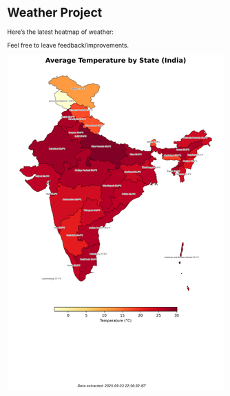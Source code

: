 # Weather Project

Here’s the latest heatmap of weather:

Feel free to leave feedback/improvements.

![India Heatmap](docs/assets/india_heatmap.png?v=D2D6E2)
